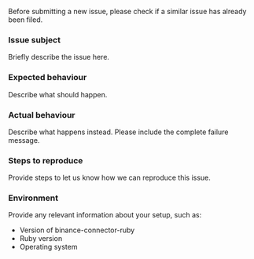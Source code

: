 Before submitting a new issue, please check if a similar issue has already been filed.

### Issue subject
Briefly describe the issue here.


### Expected behaviour
Describe what should happen.


### Actual behaviour
Describe what happens instead. Please include the complete failure message.


### Steps to reproduce
Provide steps to let us know how we can reproduce this issue.


### Environment
Provide any relevant information about your setup, such as:
* Version of binance-connector-ruby
* Ruby version
* Operating system
